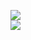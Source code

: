 [![](https://img.shields.io/badge/Made%20With-Github%20Spray-lightgrey.svg?style=for-the-badge&logo=github)](https://github.com/Annihil/github-spray#3970)  
[![](https://i.imgur.com/2DrTn0Z.gif)](https://github.com/Annihil/github-spray)